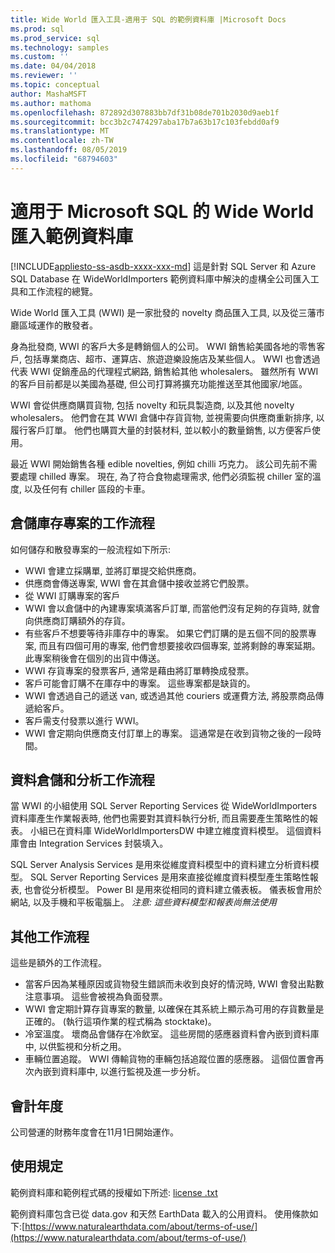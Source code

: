 ```yaml
---
title: Wide World 匯入工具-適用于 SQL 的範例資料庫 |Microsoft Docs
ms.prod: sql
ms.prod_service: sql
ms.technology: samples
ms.custom: ''
ms.date: 04/04/2018
ms.reviewer: ''
ms.topic: conceptual
author: MashaMSFT
ms.author: mathoma
ms.openlocfilehash: 872892d307883bb7df31b08de701b2030d9aeb1f
ms.sourcegitcommit: bcc3b2c7474297aba17b7a63b17c103febdd0af9
ms.translationtype: MT
ms.contentlocale: zh-TW
ms.lasthandoff: 08/05/2019
ms.locfileid: "68794603"
---
```

# <a name="wide-world-importers-sample-databases-for-microsoft-sql"></a>適用于 Microsoft SQL 的 Wide World 匯入範例資料庫
[!INCLUDE[appliesto-ss-asdb-xxxx-xxx-md](../includes/appliesto-ss-asdb-xxxx-xxx-md.md)]
這是針對 SQL Server 和 Azure SQL Database 在 WideWorldImporters 範例資料庫中解決的虛構全公司匯入工具和工作流程的總覽。  

Wide World 匯入工具 (WWI) 是一家批發的 novelty 商品匯入工具, 以及從三藩市廳區域運作的散發者。

身為批發商, WWI 的客戶大多是轉銷個人的公司。 WWI 銷售給美國各地的零售客戶, 包括專業商店、超市、運算店、旅遊遊樂設施店及某些個人。 WWI 也會透過代表 WWI 促銷產品的代理程式網路, 銷售給其他 wholesalers。 雖然所有 WWI 的客戶目前都是以美國為基礎, 但公司打算將擴充功能推送至其他國家/地區。

WWI 會從供應商購買貨物, 包括 novelty 和玩具製造商, 以及其他 novelty wholesalers。 他們會在其 WWI 倉儲中存貨貨物, 並視需要向供應商重新排序, 以履行客戶訂單。 他們也購買大量的封裝材料, 並以較小的數量銷售, 以方便客戶使用。

最近 WWI 開始銷售各種 edible novelties, 例如 chilli 巧克力。  該公司先前不需要處理 chilled 專案。 現在, 為了符合食物處理需求, 他們必須監視 chiller 室的溫度, 以及任何有 chiller 區段的卡車。

## <a name="workflow-for-warehouse-stock-items"></a>倉儲庫存專案的工作流程

如何儲存和散發專案的一般流程如下所示:
- WWI 會建立採購單, 並將訂單提交給供應商。
- 供應商會傳送專案, WWI 會在其倉儲中接收並將它們股票。
- 從 WWI 訂購專案的客戶
- WWI 會以倉儲中的內建專案填滿客戶訂單, 而當他們沒有足夠的存貨時, 就會向供應商訂購額外的存貨。
- 有些客戶不想要等待非庫存中的專案。 如果它們訂購的是五個不同的股票專案, 而且有四個可用的專案, 他們會想要接收四個專案, 並將剩餘的專案延期。 此專案稍後會在個別的出貨中傳送。
- WWI 存貨專案的發票客戶, 通常是藉由將訂單轉換成發票。
- 客戶可能會訂購不在庫存中的專案。 這些專案都是缺貨的。
- WWI 會透過自己的遞送 van, 或透過其他 couriers 或運費方法, 將股票商品傳遞給客戶。
- 客戶需支付發票以進行 WWI。
- WWI 會定期向供應商支付訂單上的專案。 這通常是在收到貨物之後的一段時間。

## <a name="data-warehouse-and-analysis-workflow"></a>資料倉儲和分析工作流程

當 WWI 的小組使用 SQL Server Reporting Services 從 WideWorldImporters 資料庫產生作業報表時, 他們也需要對其資料執行分析, 而且需要產生策略性的報表。 小組已在資料庫 WideWorldImportersDW 中建立維度資料模型。 這個資料庫會由 Integration Services 封裝填入。

SQL Server Analysis Services 是用來從維度資料模型中的資料建立分析資料模型。 SQL Server Reporting Services 是用來直接從維度資料模型產生策略性報表, 也會從分析模型。 Power BI 是用來從相同的資料建立儀表板。 儀表板會用於網站, 以及手機和平板電腦上。 *注意: 這些資料模型和報表尚無法使用*

## <a name="additional-workflows"></a>其他工作流程

這些是額外的工作流程。
- 當客戶因為某種原因或貨物發生錯誤而未收到良好的情況時, WWI 會發出點數注意事項。 這些會被視為負面發票。
- WWI 會定期計算存貨專案的數量, 以確保在其系統上顯示為可用的存貨數量是正確的。 (執行這項作業的程式稱為 stocktake)。
- 冷室溫度。 壞商品會儲存在冷飲室。 這些房間的感應器資料會內嵌到資料庫中, 以供監視和分析之用。
- 車輛位置追蹤。 WWI 傳輸貨物的車輛包括追蹤位置的感應器。 這個位置會再次內嵌到資料庫中, 以進行監視及進一步分析。

## <a name="fiscal-year"></a>會計年度

公司營運的財務年度會在11月1日開始運作。

## <a name="terms-of-use"></a>使用規定

範例資料庫和範例程式碼的授權如下所述: [license .txt](https://github.com/Microsoft/sql-server-samples/blob/master/license.txt)

範例資料庫包含已從 data.gov 和天然 EarthData 載入的公用資料。 使用條款如下:[https://www.naturalearthdata.com/about/terms-of-use/](https://www.naturalearthdata.com/about/terms-of-use/)
